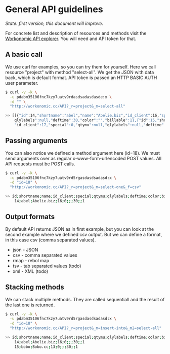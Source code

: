 General API guidelines
======================

_State: first version, this document will improve._

For concrete list and description of resources and methods visit the
[Workonomic API explorer](http://workonomic.cc/api-explorer.html).
You will need and API token for that.

A basic call
------------

We use curl for examples, so you can try them for yourself. Here we call resource "project" with method "select-all". 
We get the JSON with data back, which is default format. API token is passed an HTTP BASIC AUTH user parameter.

```bash
$ curl -v -k \
  -u pdabm35106fnc7kzy7uatv9rdasdsadasdasde:x \
  -d "" \
  "http://workonomic.cc/API?_r=project&_m=select-all"

>> [[{"id":14,"shortname":"abel","name":"Abelie.biz","id_client":16,"special":0,"qtymu":null,
	qlylabels":null,"deftime":30,"color":"","billable":1},{"id":15,"shortname":"mgam","name":"Usrjoy",
	"id_client":17,"special":0,"qtymu":null,"qlylabels":null,"deftime":30,"color":"","billable":0},]]
```

Passing arguments
-----------------

You can also notice we defined a method argument here (id=18). We must send arguments over as regular x-www-form-urlencoded 
POST values. All API requests must be POST calls.

```bash
$ curl -v -k \
  -u pdabm35106fnc7kzy7uatv9rd5rgasdasdsadasd:x \
  -d "id=18" \
  "http://workonomic.cc/API?_r=project&_m=select-one&_f=csv"

>> id;shortname;name;id_client;special;qtymu;qlylabels;deftime;color;billable
	14;abel;Abelie.biz;16;0;;;30;;1
```


Output formats
--------------

By default API returns JSON as in first example, but you can look at the second example where we defined csv output. 
But we can define a format, in this case csv (comma separated values).

 * json - JSON
 * csv - comma separated values
 * rmap - rebol map
 * tsv - tab separated values (todo)
 * xml - XML (todo)


Stacking methods
----------------

We can stack multiple methods. They are called sequentiall and the result of the last one is returned.

```bash
$ curl -v -k \
  -u pdabm35106fnc7kzy7uatv9rd5rgasdasdsadasd:x \
  -d "id=18" \
  "http://workonomic.cc/API?_r=project&_m=insert-into&_m2=select-all"

>> id;shortname;name;id_client;special;qtymu;qlylabels;deftime;color;billable
	14;abel;Abelie.biz;16;0;;;30;;1
	15;bobo;Bobo.cc;13;0;;;30;;1
```


